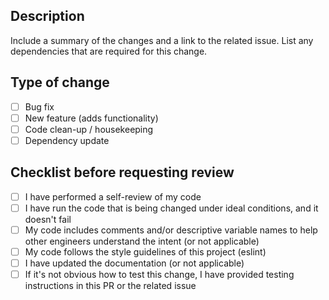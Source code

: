 ## Description

Include a summary of the changes and a link to the related issue. List any dependencies that are required for this change.

## Type of change
[//]: # 'remove options that are not relevant'
- [ ] Bug fix
- [ ] New feature (adds functionality)
- [ ] Code clean-up / housekeeping
- [ ] Dependency update

## Checklist before requesting review
- [ ] I have performed a self-review of my code
- [ ] I have run the code that is being changed under ideal conditions, and it doesn't fail
- [ ] My code includes comments and/or descriptive variable names to help other engineers understand the intent (or not applicable)
- [ ] My code follows the style guidelines of this project (eslint)
- [ ] I have updated the documentation (or not applicable)
- [ ] If it's not obvious how to test this change, I have provided testing instructions in this PR or the related issue
